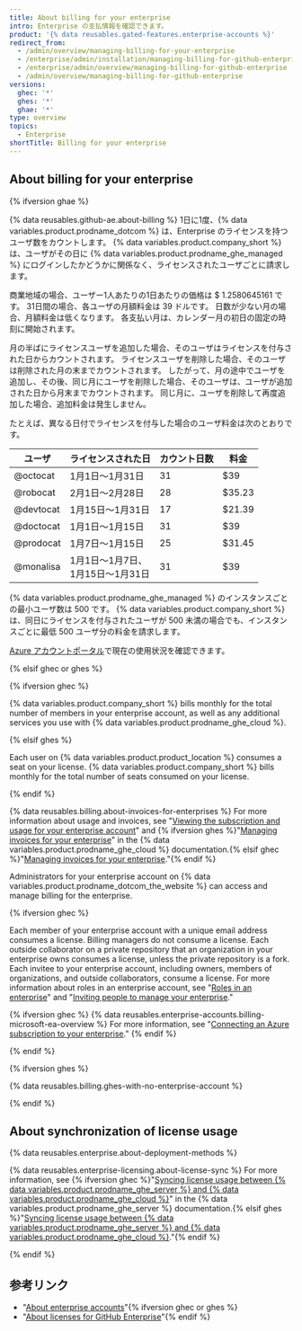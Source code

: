 ```yaml
---
title: About billing for your enterprise
intro: Enterprise の支払情報を確認できます。
product: '{% data reusables.gated-features.enterprise-accounts %}'
redirect_from:
  - /admin/overview/managing-billing-for-your-enterprise
  - /enterprise/admin/installation/managing-billing-for-github-enterprise
  - /enterprise/admin/overview/managing-billing-for-github-enterprise
  - /admin/overview/managing-billing-for-github-enterprise
versions:
  ghec: '*'
  ghes: '*'
  ghae: '*'
type: overview
topics:
  - Enterprise
shortTitle: Billing for your enterprise
---
```


## About billing for your enterprise

{% ifversion ghae %}

{% data reusables.github-ae.about-billing %} 1日に1度、{% data variables.product.prodname_dotcom %} は、Enterprise のライセンスを持つユーザ数をカウントします。 {% data variables.product.company_short %} は、ユーザがその日に {% data variables.product.prodname_ghe_managed %} にログインしたかどうかに関係なく、ライセンスされたユーザごとに請求します。

商業地域の場合、ユーザー1人あたりの1日あたりの価格は $ 1.2580645161 です。 31日間の場合、各ユーザの月額料金は 39 ドルです。 日数が少ない月の場合、月額料金は低くなります。 各支払い月は、カレンダー月の初日の固定の時刻に開始されます。

月の半ばにライセンスユーザを追加した場合、そのユーザはライセンスを付与された日からカウントされます。 ライセンスユーザを削除した場合、そのユーザは削除された月の末までカウントされます。 したがって、月の途中でユーザを追加し、その後、同じ月にユーザを削除した場合、そのユーザは、ユーザが追加された日から月末までカウントされます。 同じ月に、ユーザを削除して再度追加した場合、追加料金は発生しません。

たとえば、異なる日付でライセンスを付与した場合のユーザ料金は次のとおりです。

| ユーザ       | ライセンスされた日                       | カウント日数 | 料金     |
| --------- | ------------------------------- | ------ | ------ |
| @octocat  | 1月1日～1月31日                      | 31     | $39    |
| @robocat  | 2月1日～2月28日                      | 28     | $35.23 |
| @devtocat | 1月15日～1月31日                     | 17     | $21.39 |
| @doctocat | 1月1日～1月15日                      | 31     | $39    |
| @prodocat | 1月7日～1月15日                      | 25     | $31.45 |
| @monalisa | 1月1日～1月7日、<br>1月15日～1月31日 | 31     | $39    |

{% data variables.product.prodname_ghe_managed %} のインスタンスごとの最小ユーザ数は 500 です。 {% data variables.product.company_short %} は、同日にライセンスを付与されたユーザが 500 未満の場合でも、インスタンスごとに最低 500 ユーザ分の料金を請求します。

[Azure アカウントポータル](https://portal.azure.com)で現在の使用状況を確認できます。

{% elsif ghec or ghes %}

{% ifversion ghec %}

{% data variables.product.company_short %} bills monthly for the total number of members in your enterprise account, as well as any additional services you use with {% data variables.product.prodname_ghe_cloud %}.

{% elsif ghes %}

Each user on {% data variables.product.product_location %} consumes a seat on your license. {% data variables.product.company_short %} bills monthly for the total number of seats consumed on your license.

{% endif %}

{% data reusables.billing.about-invoices-for-enterprises %} For more information about usage and invoices, see "[Viewing the subscription and usage for your enterprise account](/billing/managing-billing-for-your-github-account/viewing-the-subscription-and-usage-for-your-enterprise-account)" and {% ifversion ghes %}"[Managing invoices for your enterprise](/enterprise-cloud@latest/billing/managing-billing-for-your-github-account/managing-invoices-for-your-enterprise)" in the {% data variables.product.prodname_ghe_cloud %} documentation.{% elsif ghec %}"[Managing invoices for your enterprise](/billing/managing-billing-for-your-github-account/managing-invoices-for-your-enterprise)."{% endif %}

Administrators for your enterprise account on {% data variables.product.prodname_dotcom_the_website %} can access and manage billing for the enterprise.

{% ifversion ghec %}

Each member of your enterprise account with a unique email address consumes a license. Billing managers do not consume a license. Each outside collaborator on a private repository that an organization in your enterprise owns consumes a license, unless the private repository is a fork. Each invitee to your enterprise account, including owners, members of organizations, and outside collaborators, consume a license. For more information about roles in an enterprise account, see "[Roles in an enterprise](/github/setting-up-and-managing-your-enterprise/managing-users-in-your-enterprise/roles-in-an-enterprise)" and "[Inviting people to manage your enterprise](/admin/user-management/managing-users-in-your-enterprise/inviting-people-to-manage-your-enterprise)."

{% ifversion ghec %}
{% data reusables.enterprise-accounts.billing-microsoft-ea-overview %} For more information, see "[Connecting an Azure subscription to your enterprise](/billing/managing-billing-for-your-github-account/connecting-an-azure-subscription-to-your-enterprise)."
{% endif %}

{% endif %}

{% ifversion ghes %}

{% data reusables.billing.ghes-with-no-enterprise-account %}

{% endif %}

## About synchronization of license usage

{% data reusables.enterprise.about-deployment-methods %}

{% data reusables.enterprise-licensing.about-license-sync %} For more information, see {% ifversion ghec %}"[Syncing license usage between {% data variables.product.prodname_ghe_server %} and {% data variables.product.prodname_ghe_cloud %}](/enterprise-server/billing/managing-your-license-for-github-enterprise/syncing-license-usage-between-github-enterprise-server-and-github-enterprise-cloud)" in the {% data variables.product.prodname_ghe_server %} documentation.{% elsif ghes %}"[Syncing license usage between {% data variables.product.prodname_ghe_server %} and {% data variables.product.prodname_ghe_cloud %}](/billing/managing-your-license-for-github-enterprise/syncing-license-usage-between-github-enterprise-server-and-github-enterprise-cloud)."{% endif %}

{% endif %}

## 参考リンク

- "[About enterprise accounts](/admin/overview/about-enterprise-accounts)"{% ifversion ghec or ghes %}
- "[About licenses for GitHub Enterprise](/billing/managing-your-license-for-github-enterprise/about-licenses-for-github-enterprise)"{% endif %}
